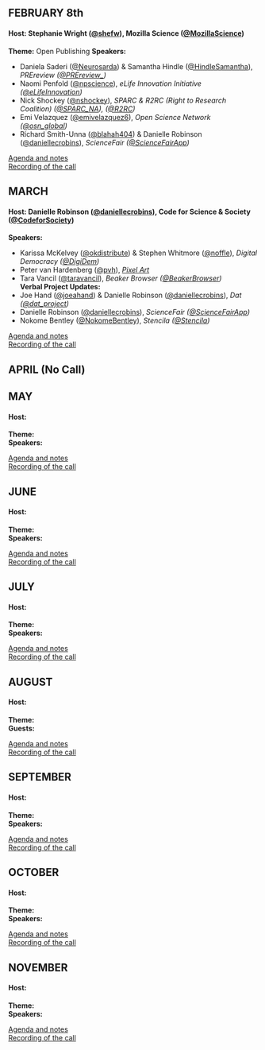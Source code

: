 ## FEBRUARY 8th
#### Host: Stephanie Wright ([@shefw](https://twitter.com/shefw)), Mozilla Science ([@MozillaScience](https://twitter.com/@mozillascience))
**Theme:** Open Publishing 
**Speakers:**   
* Daniela Saderi ([@Neurosarda](https://twitter.com/neurosarda)) & Samantha Hindle ([@HindleSamantha](https://twitter.com/HindleSamantha)), *PREreview ([@PREreview_](https://twitter.com/PREreview_))*
* Naomi Penfold ([@npscience](https://twitter.com/npscience)), *eLife Innovation Initiative ([@eLifeInnovation](https://twitter.com/eLifeInnovation))*
* Nick Shockey ([@nshockey](https://twitter.com/nshockey)), *SPARC & R2RC (Right to Research Coalition) ([@SPARC_NA](https://twitter.com/SPARC_NA)), ([@R2RC](https://twitter.com/R2RC))*
* Emi Velazquez ([@emivelazquez6](https://twitter.com/emivelazquez6)), *Open Science Network ([@osn_global](https://twitter.com/osn_global))*
* Richard Smith-Unna ([@blahah404](https://twitter.com/blahah404)) & Danielle Robinson ([@daniellecrobins](https://twitter.com/daniellecrobins)), *ScienceFair ([@ScienceFairApp](https://twitter.com/ScienceFairApp))*

[Agenda and notes](https://public.etherpad-mozilla.org/p/sciencelab-calls-feb8-2018)  
[Recording of the call](https://air.mozilla.org/mozilla-science-lab-february-2018-bi-monthly-community-call-20170208/)

## MARCH
#### Host: Danielle Robinson ([@daniellecrobins](https://twitter.com/daniellecrobins)), Code for Science & Society ([@CodeforSociety](https://twitter.com/CodeforSociety))  
**Speakers:**  
* Karissa McKelvey ([@okdistribute](https://twitter.com/okdistribute)) & Stephen Whitmore ([@noffle](https://twitter.com/noffle)), *Digital Democracy ([@DigiDem](https://twitter.com/DigiDem))*
* Peter van Hardenberg ([@pvh](https://twitter.com/pvh)), *[Pixel Art](https://medium.com/@pvh/pixelpusher-real-time-peer-to-peer-collaboration-with-react-7c7bc8ecbf74)*
* Tara Vancil ([@taravancil](https://twitter.com/taravancil)), *Beaker Browser ([@BeakerBrowser](https://twitter.com/BeakerBrowser))*  
**Verbal Project Updates:**  
* Joe Hand ([@joeahand](https://twitter.com/joeahand)) & Danielle Robinson ([@daniellecrobins](https://twitter.com/daniellecrobins)), *Dat ([@dat_project](https://twitter.com/dat_project))*
* Danielle Robinson ([@daniellecrobins](https://twitter.com/daniellecrobins)), *ScienceFair ([@ScienceFairApp](https://twitter.com/ScienceFairApp))*  
* Nokome Bentley ([@NokomeBentley](https://twitter.com/NokomeBentley)), *Stencila ([@Stencila](https://twitter.com/Stencila))*

[Agenda and notes](https://public.etherpad-mozilla.org/p/CodeforScienceandSociety-Community-Call-2018-03-01)  
[Recording of the call](https://air.mozilla.org/code-for-science-society-community-call/)  

## APRIL (No Call)

## MAY
#### Host: 
**Theme:**  
**Speakers:**  

[Agenda and notes]()  
[Recording of the call]()  

## JUNE
#### Host: 
**Theme:**  
**Speakers:**  

[Agenda and notes]()  
[Recording of the call]()  

## JULY
#### Host: 
**Theme:**  
**Speakers:**  

[Agenda and notes]()  
[Recording of the call]()  

## AUGUST
#### Host: 
**Theme:**  
**Guests:**  

[Agenda and notes]()  
[Recording of the call]()  

## SEPTEMBER
#### Host: 
**Theme:**  
**Speakers:**  

[Agenda and notes]()  
[Recording of the call]()  

## OCTOBER
#### Host: 
**Theme:**  
**Speakers:**  

[Agenda and notes]()  
[Recording of the call]()  

## NOVEMBER
#### Host: 
**Theme:**  
**Speakers:**  

[Agenda and notes]()  
[Recording of the call]()  
